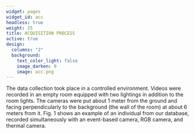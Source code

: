 ```yaml
---
widget: pages
widget_id: acc
headless: true
weight: 25
title: ACQUISITION PROCESS
active: true
design:
  columns: "2"
  background:
    text_color_light: false
    image_darken: 0
    image: acc.png
---
```

The data collection took place in a controlled environment.
Videos were recorded in an empty room equipped with two
lightings in addition to the room lights. The cameras were put
about 1 meter from the ground and facing perpendicularly to
the background (the wall of the room) at about 6 meters from
it. Fig. 1 shows an example of an individual from our database,
recorded simultaneously with an event-based camera, RGB
camera, and thermal camera.